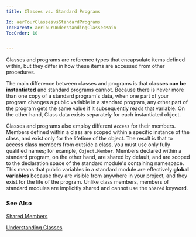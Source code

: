 ```yaml
---
title: Classes vs. Standard Programs

Id: aerTourClassesvsStandardPrograms
TocParent: aerTourUnderstandingClassesMain
TocOrder: 10


---
```


Classes and programs are reference types that encapsulate items defined within, but they differ in how these items are accessed from other procedures. 

The main difference between classes and programs is that **classes can be instantiated** and standard programs cannot. Because there is never more than one copy of a standard program's data, when one part of your program changes a public variable in a standard program, any other part of the program gets the same value if it subsequently reads that variable. On the other hand, Class data exists separately for each instantiated object. 

Classes and programs also employ different ```Access``` for their members. Members defined within a class are scoped within a specific instance of the class, and exist only for the lifetime of the object. The result is that to access class members from outside a class, you must use only fully qualified names; for example, ```Object.Member```. Members declared within a standard program, on the other hand, are shared by default, and are scoped to the declaration space of the standard module's containing namespace. This means that public variables in a standard module are effectively **global variables** because they are visible from anywhere in your project, and they exist for the life of the program. Unlike class members, members of standard modules are implicitly shared and cannot use the ```Shared``` keyword. 

### See Also
[Shared Members](SharedMembers.html)

[Understanding Classes<br />](UnderstandingClassesMain.html) 
